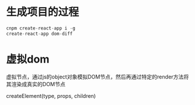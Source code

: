 # 生成项目的过程
```js
cnpm create-react-app i -g
create-react-app dom-diff
```

# 虚拟dom
  虚拟节点，通过js的object对象模拟DOM节点，然后再通过特定的render方法将其渲染成真实的DOM节点

  createElement(type, props, children)